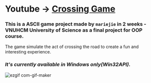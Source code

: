 # Youtube -> [Crossing Game](https://www.youtube.com/watch?v=zDcCAftX_Ec&t=153s)
### This is a ASCII game project made by `mariejie` in 2 weeks - VNUHCM University of Science as a final project for OOP course. 
The game simulate the act of crossing the road to create a fun and interesting experience. 
### _It's currently available in Windows only(Win32API)._
![ezgif com-gif-maker](https://user-images.githubusercontent.com/83217673/153833368-d15e4e91-6fff-4b01-8452-52c0618815b2.gif)
